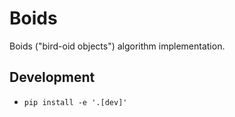 # Boids
Boids ("bird-oid objects") algorithm implementation.

## Development
* `pip install -e '.[dev]'`

